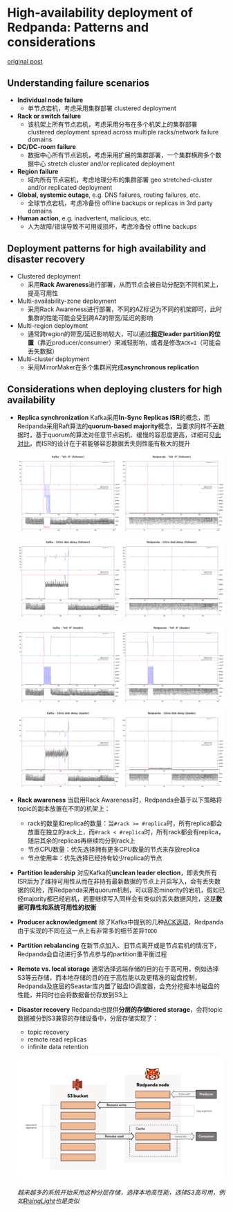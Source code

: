 # High-availability deployment of Redpanda: Patterns and considerations

[original post](https://redpanda.com/blog/high-availability-software-deployment-patterns-part-1)

## Understanding failure scenarios

- **Individual node failure**
  - 单节点宕机，考虑采用集群部署 clustered deployment
- **Rack or switch failure**
  - 该机架上所有节点宕机，考虑采用分布在多个机架上的集群部署 clustered deployment spread across multiple racks/network failure domains
- **DC/DC-room failure**
  - 数据中心所有节点宕机，考虑采用扩展的集群部署，一个集群横跨多个数据中心 stretch cluster and/or replicated deployment
- **Region failure**
  - 域内所有节点宕机，考虑地理分布的集群部署 geo stretched-cluster and/or replicated deployment
- **Global, systemic outage**, e.g. DNS failures, routing failures, etc.
  - 全球节点宕机，考虑冷备份 offline backups or replicas in 3rd party domains
- **Human action**, e.g. inadvertent, malicious, etc.
  - 人为故障/错误导致不可用或损坏，考虑冷备份 offline backups

## Deployment patterns for high availability and disaster recovery

- Clustered deployment
  - 采用**Rack Awareness**进行部署，从而节点会被自动分配到不同机架上，提高可用性
- Multi-availability-zone deployment
  - 采用Rack Awareness进行部署，不同的AZ标记为不同的机架即可，此时集群的性能可能会受到跨AZ的带宽/延迟的影响
- Multi-region deployment
  - 通常跨region的带宽/延迟影响较大，可以通过**指定leader partition的位置**（靠近producer/consumer）来减轻影响，或者是修改`ACK=1`（可能会丢失数据）
- Multi-cluster deployment
  - 采用MirrorMaker在多个集群间完成**asynchronous replication**

## Considerations when deploying clusters for high availability

- **Replica synchronization**
  Kafka采用**In-Sync Replicas ISR**的概念，而Redpanda采用Raft算法的**quorum-based majority**概念，当要求同样不丢数据时，基于quorum的算法对任意节点宕机、缓慢的容忍度更高，详细可见[此对比](https://redpanda.com/blog/kafka-redpanda-availability)，而ISR的设计在于若能够容忍数据丢失则性能有极大的提升

  ![01](images/redpanda_ha01.png)
  
  ![02](images/redpanda_ha02.png)
  
  ![03](images/redpanda_ha03.png)
  
  ![04](images/redpanda_ha04.png)

- **Rack awareness**
  当启用Rack Awareness时，Redpanda会基于以下策略将topic的副本放置在不同的机架上：
  - rack的数量和replica的数量：当`#rack >= #replica`时，所有replica都会放置在独立的rack上，而`#rack < #replica`时，所有rack都会有replica，随后其余的replicas再继续均分到rack上
  - 节点CPU数量：优先选择拥有更多CPU数量的节点来存放replica
  - 节点使用率：优先选择已经持有较少replica的节点
- **Partition leadership**
  对应Kafka的**unclean leader election**，即丢失所有ISR后为了维持可用性从而在非持有最新数据的节点上开启写入，会有丢失数据的风险，而Redpanda采用quorum机制，可以容忍minority的宕机，假如已经majority都已经宕机，若要继续写入同样会有类似的丢失数据风险，这是**数据可靠性和系统可用性的权衡**
- **Producer acknowledgment**
  除了Kafka中提到的几种[ACK选项](https://github.com/JasonYuchen/notes/blob/master/kafka/03.Kafka_Producers.md#configuring-producers)，Redpanda由于实现的不同在这一点上有非常多的细节差异`TODO`
- **Partition rebalancing**
  在新节点加入、旧节点离开或是节点宕机的情况下，Redpanda会自动进行多节点参与的partition重平衡过程
- **Remote vs. local storage**
  通常选择远端存储的目的在于高可用，例如选择S3等云存储，而本地存储的目的在于高性能以及更精准的磁盘控制，Redpanda及底层的Seastar库内置了磁盘IO调度器，会充分挖掘本地磁盘的性能，并同时也会将数据备份存放到S3上
- **Disaster recovery**
  Redpanda也提供**分层的存储tiered storage**，会将topic数据被分到S3兼容的存储设备中，分层存储实现了：
  - topic recovery
  - remote read replicas
  - infinite data retention
  
  ![05](images/redpanda_ha05.png)

  *越来越多的系统开始采用这种分层存储，选择本地高性能，选择S3高可用，例如[RisingLight](https://www.risingwave-labs.com/blog/state-management-for-cloud-native-streaming/)也是类似*
